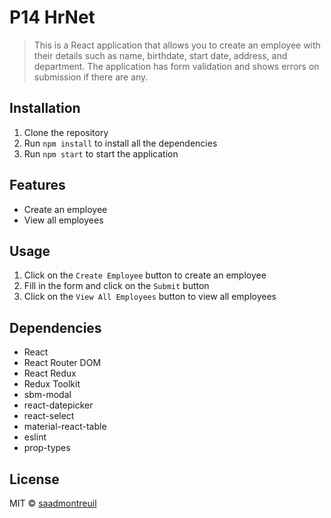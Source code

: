 # P14 HrNet

> This is a React application that allows you to create an employee with their details such as name, birthdate, start date, address, and department. The application has form validation and shows errors on submission if there are any.

## Installation

1. Clone the repository
2. Run `npm install` to install all the dependencies
3. Run `npm start` to start the application

## Features

- Create an employee
- View all employees

## Usage

1. Click on the `Create Employee` button to create an employee
2. Fill in the form and click on the `Submit` button
3. Click on the `View All Employees` button to view all employees

## Dependencies

- React
- React Router DOM
- React Redux
- Redux Toolkit
- sbm-modal
- react-datepicker
- react-select
- material-react-table
- eslint
- prop-types

## License

MIT © [saadmontreuil](https://github.com/saadmontreuil)




